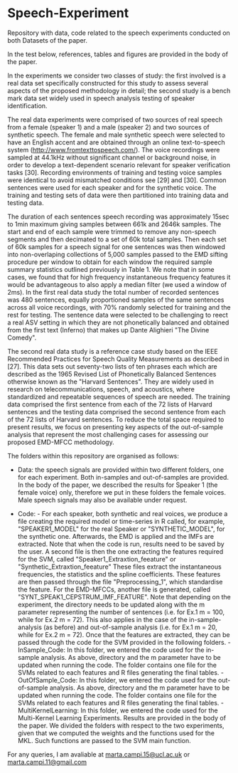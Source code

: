 # Speech-Experiment
Repository with data, code related to the speech experiments conducted on both Datasets of the paper. 

In the test below, references, tables and figures are provided in the body of the paper. 

In the experiments we consider two classes of study: the first involved is a real data set specifically constructed for this study to assess several aspects of the
proposed methodology in detail; the second study is a bench mark data set widely used in speech analysis testing of speaker identification.

The real data experiments were comprised of two sources of real speech from a female (speaker 1) and a male (speaker 2) and two sources of synthetic speech. The female
and male synthetic speech were selected to have an English accent and are obtained through an online text-to-speech system (http://www.fromtexttospeech.com/). The
voice recordings were sampled at 44.1kHz without significant channel or background noise, in order to develop a text-dependent scenario relevant for speaker verification
tasks [30]. Recording environments of training and testing voice samples were identical to avoid mismatched conditions see [29] and [30]. Common sentences were used for each
speaker and for the synthetic voice. The training and testing sets of data were then partitioned into training data and testing data.

The duration of each sentences speech recording was approximately 15sec to 1min maximum giving samples between 661k and 2646k samples. The start and end of each
sample were trimmed to remove any non-speech segments and then decimated to a set of 60k total samples. Then each set of 60k samples for a speech signal for one sentences
was then windowed into non-overlaping collections of 5,000 samples passed to the EMD sifting procedure per window to obtain for each window the required sample summary
statistics outlined previously in Table 1. We note that in some cases, we found that for high frequency instantaneous frequency features it would be advantageous to also
apply a median filter (we used a window of 2ms). In the first real data study the total number of recorded sentences was 480 sentences, equally proportioned samples of the same sentences across all voice recordings, with 70% randomly selected for training and the rest for testing. The sentence data were selected to be challenging to reect a real ASV setting in which they are not phonetically balanced and obtained from the first text (Inferno) that makes up Dante Alighieri "The Divine Comedy".

The second real data study is a reference case study based on the IEEE Recommended Practices for Speech Quality Measurements as described in [27]. This data sets out seventy-two lists of ten phrases each which are described as the 1965 Revised List of Phonetically Balanced Sentences otherwise known as the "Harvard Sentences". They are widely used in research on telecommunications, speech, and acoustics, where standardized and repeatable sequences of speech are needed. The training data comprised the first sentence from each of the 72 lists of Harvard sentences and the testing data comprised the second sentence from each of the 72 lists of Harvard sentences. To reduce the total space required to present results, we focus on presenting key aspects of the out-of-sample analysis that represent the most challenging cases for assessing our proposed EMD-MFCC methodology.



The folders within this repository are organised as follows:
- Data:
       the speech signals are provided within two different folders, one for each experiment. Both in-samples and out-of-samples are provided. In the body of the paper,
       we described the results for Speaker 1 (the female voice) only, therefore we put in these folders the female voices. Male speech signals may also be available under              request.

- Code: 
       - For each speaker, both synthetic and real voices, we produce a file creating the required model or time-series in R called, for example, "SPEAKER1_MODEL" for the real            Speaker or "SYNTHETIC_MODEL", for the synthetic one. Afterwards, the EMD is applied and the IMFs are extracted. Note that when the code is run, results need to be saved          by the user. A second file is then the one extracting the features required for the SVM, called "Speaker1_Extraxtion_feeature" or "Synthetic_Extraxtion_feeature" These          files extract the instantaneous frequencies, the statistics and the spline coefficients. These features are then passed through the file "Preprocessing_1", which                standardise the feature. For the EMD-MFCCs, another file is generated, called "SYNT_SPEAK1_CEPSTRUM_IMF_FEATURE". Note that depending on the experiment, the directory            needs to be updated along with the m parameter representing the number of sentences (i.e. for Ex.1 m = 100, while for Ex.2 m = 72). This also applies in the case of the          in-sample-analysis (as before) and out-of-sample analysis (i.e. for Ex.1 m = 20, while for Ex.2 m = 72). Once that the features are extracted, they can be passed                through the code for the SVM provided in the following folders.
       - InSample_Code:
         In this folder, we entered the code used for the in-sample analysis. As above, directory and the m parameter have to be updated when running the code. The folder                contains one file for the SVMs related to each features and R files generating the final tables.
       - OutOfSample_Code:
         In this folder, we entered the code used for the out-of-sample analysis. As above, directory and the m parameter have to be updated when running the code. The folder            contains one file for the SVMs related to each features and R files generating the final tables.
       - MultiKernelLearning:
         In this folder, we entered the code used for the Multi-Kernel Learning Experiments. Results are provided in the body of the paper. We divided the folders with                    respect to the two experiments, given that we computed the weights and the functions used for the MKL. Such functions are passed to the SVM main function. 
         
         
For any queries, I am avaliable at marta.campi.15@ucl.ac.uk or marta.campi.11@gmail.com

